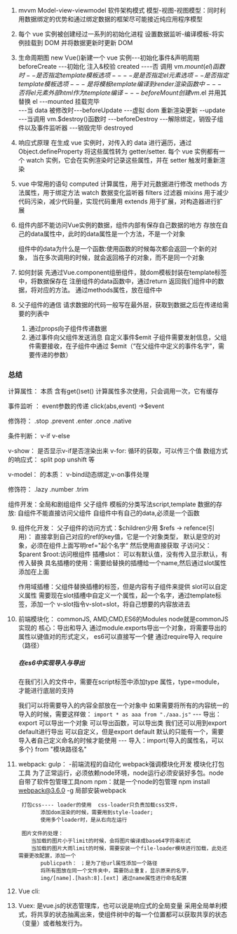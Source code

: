 1. mvvm Model-view-viewmodel 软件架构模式
   模型-视图-视图模型：同时利用数据绑定的优势和通过绑定数据的框架尽可能接近纯应用程序模型

2. 每个 vue 实例被创建经过一系列的初始化进程
   设置数据监听-编译模板-将实例挂载到 DOM 并将数据更新时更新 DOM

3. 生命周期图
   new Vue()新建一个 vue 实例---初始化事件&声明周期 beforeCreate
   ---初始化 注入&校验 created
   ----否 调用 vm.$mount(el)函数时--是否指定template模板选项
            ----是   是否指定el元素选项--是否指定template模板选项
                    --- 是  将模板template编译到render渲染函数中
                    --- 否  将el元素外部html作为template编译
    ---beforeMount  创建vm.$el 并用其替换 el
   ---mounted 挂载完毕  
    ---当 data 被修改时---beforeUpdate ---虚拟 dom 重新渲染更新 --update
   ---当调用 vm.\$destroy()函数时
   ---beforeDestroy
   ---解除绑定，销毁子组件以及事件监听器
   ---销毁完毕 destroyed

4. 响应式原理
   在生成 vue 实例时，对传入的 data 进行遍历，通过 Object.defineProperty 将这些属性转为
   getter/setter.
   每个 vue 实例都有一个 watch 实例，它会在实例渲染时记录这些属性，并在 setter 触发时重新渲染

5.  vue 中常用的语句
   computed 计算属性，用于对元数据进行修改
   methods 方法属性，用于绑定方法
   watch 数据变化监听器
   filters 过滤器
   mixins 用于减少代码污染，减少代码量，实现代码重用
   extends 用于扩展，对构造器进行扩展

6. 组件内部不能访问Vue实例的数据，组件内部有保存自己数据的地方
   存放在自己的data属性中，此时的data属性是一个方法，不是一个对象

   组件中的data为什么是一个函数:使用函数的时候每次都会返回一个新的对象，
      当在多次调用的时候，就会返回格子的对象，而不是同一个对象

7. 如何封装
   先通过Vue.component组册组件，就dom模板封装在template标签中，将数据保存在
   注册组件的data函数中，通过return 返回我们组件中的数据，将对应的方法。
   通过methods属性，放在组件中

8. 父子组件的通信
   请求数据的代码一般写在最外层，获取到数据之后在传递给需要的列表中
    1. 通过props向子组件传递数据
    2. 通过事件向父组件发送消息  自定义事件$emit
         子组件需要发射信息，父组件需要接收，在子组件中通过
         $emit（“在父组件中定义的事件名字”，需要传递的参数）

### 总结
   计算属性： 本质 含有get()set() 
      计算属性多次使用，只会调用一次，它有缓存

   事件监听 ： event参数的传递
            click(abs,event) ->$event

   修饰符：  .stop  .prevent .enter  .once .native

   条件判断：   v-if  v-else 

   v-show：  是否显示v-if是否渲染出来
   v-for:   循环的获取，可以传三个值
   数组方式的响应式：  split pop unshift 等
     
   v-model：  的本质： v-bind动态绑定,v-on事件处理

   修饰符： .lazy .number .trim

   组件开发：全局和剧组组件
            父子组件
            模板的分类写法script,template
   数据的存放: 自组件不能直接访问父组件
            自组件中有自己的data,必须是一个函数

9. 组件化开发：
         父子组件的访问方式：$children少用
         $refs -> refence(引用)： 直接拿到自己对应的ref的key值，它是一个对象类型，
         默认是空的对象，必须在组件上面写明ref="起个名字“  然后使用直接获取
         子访问父：$parent  $root:访问根组件
   插槽slot： 可以有默认值，没有传入显示默认，有传入替换
      具名插槽的使用：需要给替换的插槽给一个name,然后通过slot属性添加在上面

   作用域插槽：父组件替换插槽的标签，但是内容有子组件来提供
         slot可以自定义属性
         需要现在slot插槽中自定义一个属性，起一个名字，通过template标签，添加一个
         v-slot指令v-slot=slot，将自己想要的内容放进去

9. 前端模块化：
      commonJS, AMD,CMD,ES6的Modules
      node就是commonJS实现的
         核心：导出和导入
         通过module.exports导出一个对象，将需要导出的属性以键值对的形式定义，
         es6可以直接写一个健
       通过require导入  require（路径）

      ##### 在es6中实现导入与导出
      在我们引入的文件中，需要在script标签中添加type 属性，type=module，才能进行底层的支持

      我们可以将需要导入的内容全部放在一个对象中
      如果需要将所有的内容统一的导入的时候，需要这样做：
        ``` import * as aaa from "./aaa.js" ```
         --- 导出：export  可以导出一个对象 可以导出函数，可以导出类
               我们还可以用到export default进行导出 可以自定义，但是export default
               默认的只能有一个，需要导入者自己定义命名的时候才能使用
         --- 导入：import{导入的属性名，可以多个} from "模块路径名"

10. webpack:
         gulp： -前端流程的自动化
         webpack强调模块化开发  模块化打包工具
               为了正常运行，必须依赖node环境，node运行必须安装好多包。node自带了软件包管理工具nom
               npm：就是一个node的包管理
         npm install webpack@3.6.0 -g
         局部安装webpack

         打包css---- loader的使用  css-loader只负责加载css文件，
               添加dom渲染的时候，需要用到style-loader;
               使用多个loader时，是从右向左运行

         图片文件的处理：
            当加载的图片小于limit的时候，会将图片编译成base64字符串形式
            当加载的图片大雨limit的时候，需要安装一个file-loader模块进行加载，此处还需要更改配置，添加一个
               publicpath： ；是为了给url属性添加一个路径
               将所有图放在同一个文件夹中，需要防止重复，显示原来的名字，
               img/[name].[hash:8].[ext] 通过name属性进行命名配置

11. Vue cli:

12. Vuex: 是vue.js的状态管理库，也可以说是响应式的全局变量
      采用全局单利模式，将共享的状态抽离出来，使组件树中的每一个位置都可以获取共享的状态（变量）或者触发行为。
    



